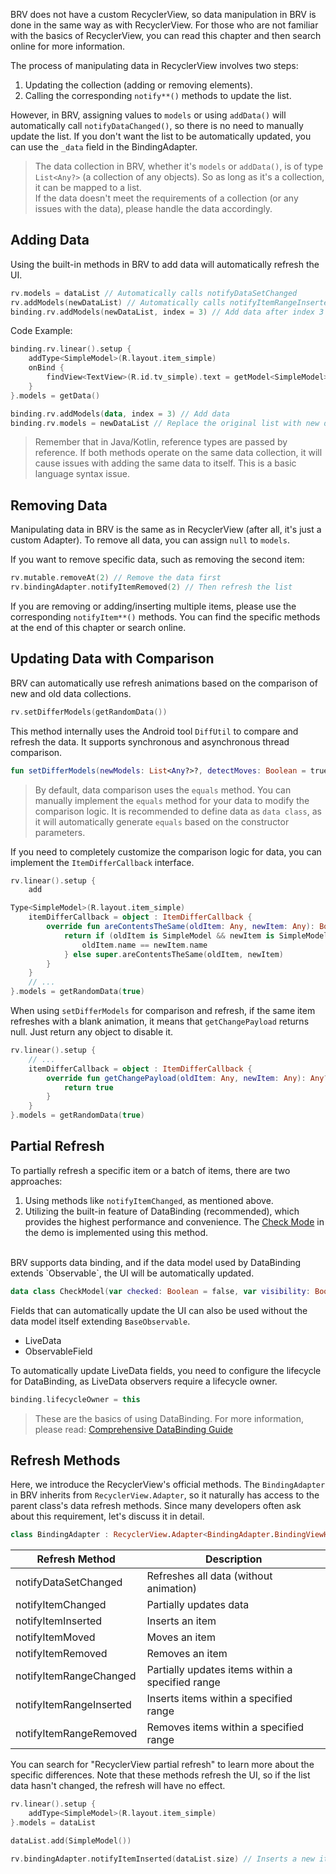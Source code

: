 BRV does not have a custom RecyclerView, so data manipulation in BRV is done in the same way as with RecyclerView. For those who are not familiar with the basics of RecyclerView, you can read this chapter and then search online for more information.

The process of manipulating data in RecyclerView involves two steps:

1. Updating the collection (adding or removing elements).
2. Calling the corresponding `notify**()` methods to update the list.

However, in BRV, assigning values to `models` or using `addData()` will automatically call `notifyDataChanged()`, so there is no need to manually update the list. If you don't want the list to be automatically updated, you can use the `_data` field in the BindingAdapter.

> The data collection in BRV, whether it's `models` or `addData()`, is of type `List<Any?>` (a collection of any objects). So as long as it's a collection, it can be mapped to a list. <br>
> If the data doesn't meet the requirements of a collection (or any issues with the data), please handle the data accordingly.

## Adding Data

Using the built-in methods in BRV to add data will automatically refresh the UI.

```kotlin
rv.models = dataList // Automatically calls notifyDataSetChanged
rv.addModels(newDataList) // Automatically calls notifyItemRangeInserted, animation can also be disabled
binding.rv.addModels(newDataList, index = 3) // Add data after index 3
```

Code Example:
```kotlin
binding.rv.linear().setup {
    addType<SimpleModel>(R.layout.item_simple)
    onBind {
        findView<TextView>(R.id.tv_simple).text = getModel<SimpleModel>().name
    }
}.models = getData()

binding.rv.addModels(data, index = 3) // Add data
binding.rv.models = newDataList // Replace the original list with new data
```


> Remember that in Java/Kotlin, reference types are passed by reference. If both methods operate on the same data collection, it will cause issues with adding the same data to itself. This is a basic language syntax issue.

## Removing Data

Manipulating data in BRV is the same as in RecyclerView (after all, it's just a custom Adapter). To remove all data, you can assign `null` to `models`.

If you want to remove specific data, such as removing the second item:

```kotlin
rv.mutable.removeAt(2) // Remove the data first
rv.bindingAdapter.notifyItemRemoved(2) // Then refresh the list
```

If you are removing or adding/inserting multiple items, please use the corresponding `notifyItem**()` methods. You can find the specific methods at the end of this chapter or search online.

## Updating Data with Comparison

BRV can automatically use refresh animations based on the comparison of new and old data collections.

```kotlin
rv.setDifferModels(getRandomData())
```

This method internally uses the Android tool `DiffUtil` to compare and refresh the data. It supports synchronous and asynchronous thread comparison.
```kotlin
fun setDifferModels(newModels: List<Any?>?, detectMoves: Boolean = true, commitCallback: Runnable? = null)
```
> By default, data comparison uses the `equals` method. You can manually implement the `equals` method for your data to modify the comparison logic. It is recommended to define data as `data class`, as it will automatically generate `equals` based on the constructor parameters.

If you need to completely customize the comparison logic for data, you can implement the `ItemDifferCallback` interface.

```kotlin hl_lines="3"
rv.linear().setup {
    add

Type<SimpleModel>(R.layout.item_simple)
    itemDifferCallback = object : ItemDifferCallback {
        override fun areContentsTheSame(oldItem: Any, newItem: Any): Boolean {
            return if (oldItem is SimpleModel && newItem is SimpleModel) {
                oldItem.name == newItem.name
            } else super.areContentsTheSame(oldItem, newItem)
        }
    }
    // ...
}.models = getRandomData(true)
```

When using `setDifferModels` for comparison and refresh, if the same item refreshes with a blank animation, it means that `getChangePayload` returns null. Just return any object to disable it.

```kotlin
rv.linear().setup {
    // ...
    itemDifferCallback = object : ItemDifferCallback {
        override fun getChangePayload(oldItem: Any, newItem: Any): Any? {
            return true
        }
    }
}.models = getRandomData(true)
```

## Partial Refresh

To partially refresh a specific item or a batch of items, there are two approaches:

1. Using methods like `notifyItemChanged`, as mentioned above.
2. Utilizing the built-in feature of DataBinding (recommended), which provides the highest performance and convenience. The [Check Mode](https://github.com/liangjingkanji/BRV/blob/master/sample/src/main/java/com/drake/brv/sample/ui/fragment/CheckModeFragment.kt) in the demo is implemented using this method.

<br>
BRV supports data binding, and if the data model used by DataBinding extends `Observable`, the UI will be automatically updated.

```kotlin
data class CheckModel(var checked: Boolean = false, var visibility: Boolean = false) : BaseObservable()
```

Fields that can automatically update the UI can also be used without the data model itself extending `BaseObservable`.

- LiveData
- ObservableField

To automatically update LiveData fields, you need to configure the lifecycle for DataBinding, as LiveData observers require a lifecycle owner.
```kotlin
binding.lifecycleOwner = this
```

> These are the basics of using DataBinding. For more information, please read: [Comprehensive DataBinding Guide](https://juejin.cn/post/6844903549223059463)

## Refresh Methods

Here, we introduce the RecyclerView's official methods. The `BindingAdapter` in BRV inherits from `RecyclerView.Adapter`, so it naturally has access to the parent class's data refresh methods.
Since many developers often ask about this requirement, let's discuss it in detail.

```kotlin
class BindingAdapter : RecyclerView.Adapter<BindingAdapter.BindingViewHolder>()
```

| Refresh Method | Description |
|-|-|
| notifyDataSetChanged | Refreshes all data (without animation) |
| notifyItemChanged | Partially updates data |
| notifyItemInserted | Inserts an item |
| notifyItemMoved | Moves an item |
| notifyItemRemoved | Removes an item |
| notifyItemRangeChanged | Partially updates items within a specified range |
| notifyItemRangeInserted | Inserts items within a specified range |
| notifyItemRangeRemoved | Removes items within a specified range |

You can search for "RecyclerView partial refresh" to learn more about the specific differences.
Note that these methods refresh the UI, so if the list data hasn't changed, the refresh will have no effect.

```kotlin
rv.linear().setup {
    addType<SimpleModel>(R.layout.item_simple)
}.models = dataList

dataList.add(SimpleModel())

rv.bindingAdapter.notifyItemInserted(dataList.size) // Inserts a new item at the end
```